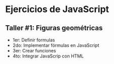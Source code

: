 # Ejercicios de JavaScript

## Taller #1: Figuras geométricas

- 1er: Definir formulas
- 2do: Implementar fórmulas en JavaScript
- 3er: Crear funciones
- 4to: Integrar JavaScrip con HTML
